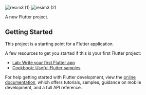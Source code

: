 

![resim3 (1)](https://user-images.githubusercontent.com/95686166/225268869-72ef2271-dc04-4037-8e52-c9a7d890fd27.jpg)
![resim3 (2)](https://user-images.githubusercontent.com/95686166/225268889-3c2efbd4-f88d-4914-856a-9b5a1db0863e.jpg)



A new Flutter project.

## Getting Started

This project is a starting point for a Flutter application.

A few resources to get you started if this is your first Flutter project:

- [Lab: Write your first Flutter app](https://docs.flutter.dev/get-started/codelab)
- [Cookbook: Useful Flutter samples](https://docs.flutter.dev/cookbook)

For help getting started with Flutter development, view the
[online documentation](https://docs.flutter.dev/), which offers tutorials,
samples, guidance on mobile development, and a full API reference.


